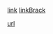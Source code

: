 [ref]: app/foo.txt
[refBrack]: <app/foo.txt>

[link](app/foo.txt)
[linkBrack](<app/foo.txt>)

[url](http://app.com/foo.txt)